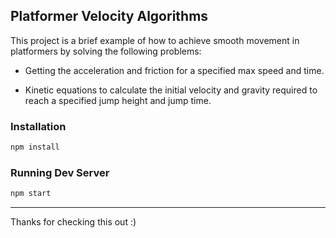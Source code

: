 ## Platformer Velocity Algorithms
This project is a brief example of how to achieve smooth movement in platformers by solving the following problems:
- Getting the acceleration and friction for a specified max speed and time.

- Kinetic equations to calculate the initial velocity and gravity required to reach a specified jump height and jump time.

### Installation

```bash
npm install
```

### Running Dev Server

```bash
npm start
```

---
Thanks for checking this out :)